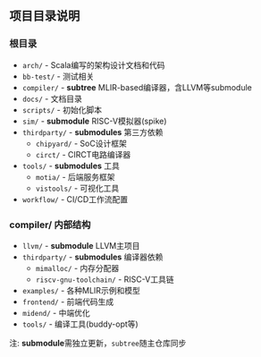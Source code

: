 ## 项目目录说明

<!-- toc -->

### 根目录
- `arch/` - Scala编写的架构设计文档和代码
- `bb-test/` - 测试相关
- `compiler/` - **subtree** MLIR-based编译器，含LLVM等submodule
- `docs/` - 文档目录
- `scripts/` - 初始化脚本
- `sim/` - **submodule** RISC-V模拟器(spike)
- `thirdparty/` - **submodules** 第三方依赖
  - `chipyard/` - SoC设计框架
  - `circt/` - CIRCT电路编译器
- `tools/` - **submodules** 工具
  - `motia/` - 后端服务框架
  - `vistools/` - 可视化工具
- `workflow/` - CI/CD工作流配置

### compiler/ 内部结构
- `llvm/` - **submodule** LLVM主项目
- `thirdparty/` - **submodules** 编译器依赖
  - `mimalloc/` - 内存分配器
  - `riscv-gnu-toolchain/` - RISC-V工具链
- `examples/` - 各种MLIR示例和模型
- `frontend/` - 前端代码生成
- `midend/` - 中端优化
- `tools/` - 编译工具(buddy-opt等)

注: **submodule**需独立更新，`subtree`随主仓库同步
